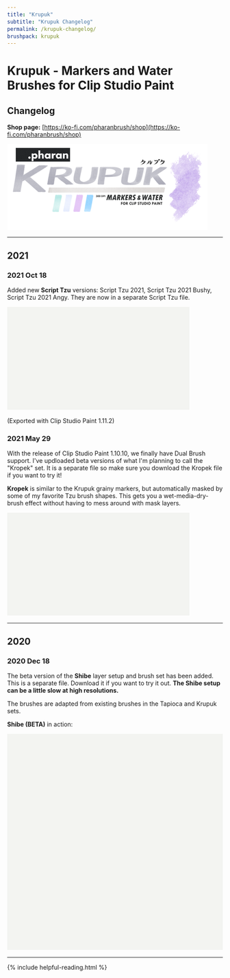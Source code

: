 ```yaml
---
title: "Krupuk"
subtitle: "Krupuk Changelog"
permalink: /krupuk-changelog/
brushpack: krupuk
---
```


# Krupuk - Markers and Water Brushes for Clip Studio Paint
## Changelog

**Shop page:** [https://ko-fi.com/pharanbrush/shop](https://ko-fi.com/pharanbrush/shop)

![](img/krupuk/krupuk-sidebar-banner.png)

---
## 2021

### 2021 Oct 18

Added new **Script Tzu** versions: Script Tzu 2021, Script Tzu 2021 Bushy, Script Tzu 2021 Angy. They are now in a separate Script Tzu file.

![](img/krupuk/krupuk-script-tzu.gif)

(Exported with Clip Studio Paint 1.11.2)

### 2021 May 29

With the release of Clip Studio Paint 1.10.10, we finally have Dual Brush support. I've updloaded beta versions of what I'm planning to call the "Kropek" set. It is a separate file so make sure you download the Kropek file if you want to try it!

**Kropek** is similar to the Krupuk grainy markers, but automatically masked by some of my favorite Tzu brush shapes. This gets you a wet-media-dry-brush effect without having to mess around with mask layers.

![](img/krupuk/krupuk-kropek.gif)

---
## 2020
### 2020 Dec 18

The beta version of the **Shibe** layer setup and brush set has been added. This is a separate file. Download it if you want to try it out. **The Shibe setup can be a little slow at high resolutions.**

The brushes are adapted from existing brushes in the Tapioca and Krupuk sets.

**Shibe (BETA)** in action:

![](img/krupuk/krupuk-shibe.gif)

---

{% include helpful-reading.html %}